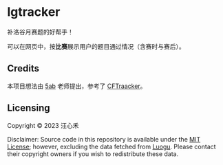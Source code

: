 # lgtracker

补洛谷月赛题的好帮手！

可以在网页中，按**比赛**展示用户的题目通过情况（含赛时与赛后）。

## Credits

本项目想法由 [5ab](https://www.luogu.com.cn/user/119491) 老师提出，参考了 [CFTraacker](https://github.com/mbashem/cftracker)。

## Licensing

Copyright &copy; 2023 汪心禾

Disclaimer:
Source code in this repository is available under the [MIT License](LICENSE);
however, excluding the data fetched from [Luogu](https://www.luogu.com.cn/).
Please contact their copyright owners if you wish to redistribute these data.
